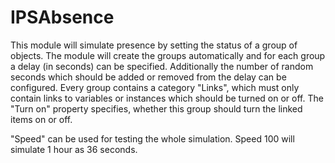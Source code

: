 # IPSAbsence

This module will simulate presence by setting the status of a group of objects. 
The module will create the groups automatically and for each group a delay (in seconds) can be specified.
Additionally the number of random seconds which should be added or removed from the delay can be configured.
Every group contains a category "Links", which must only contain links to variables or instances which should be turned on or off.
The "Turn on" property specifies, whether this group should turn the linked items on or off.

"Speed" can be used for testing the whole simulation. Speed 100 will simulate 1 hour as 36 seconds.